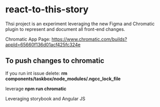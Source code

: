 # react-to-this-story

Thsi project is an experiment leveraging the new Figma and Chromatic plugin to represent and document all front-end changes.

Chromatic App Page: https://www.chromatic.com/builds?appId=65660f136d01acf425fc324e

## To push changes to chromatic

If you run int issue delete: **rm components/taskbox/node_modules/.ngcc_lock_file**

leverage **npm run chromatic**

Leveraging storybook and Angular JS
